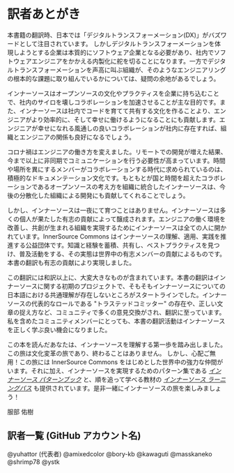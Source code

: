 # 訳者あとがき

本書籍の翻訳時、日本では「デジタルトランスフォーメーション(DX)」がバズワードとして注目されています。
しかしデジタルトランスフォーメーションを体現しようとする企業は本質的にソフトウェア企業となる必要があり、社内でソフトウェアエンジニアをかかえる内製化に舵を切ることになります。一方でデジタルトランスフォーメーションを声高に叫ぶ組織が、そのようなエンジニアリングの根本的な課題に取り組んでいるかについては、疑問の余地があるでしょう。

インナーソースはオープンソースの文化やプラクティスを企業に持ち込むことで、社内のサイロを壊しコラボレーションを加速させることが主な目的です。また、インナーソースは社内でコードを育てて共有する文化を作ることより、エンジニアがより効率的に、そして幸せに働けるようになることにも貢献します。エンジニアが幸せになれる風通しの良いコラボレーションが社内に存在すれば、組織とエンジニアの関係も良好になるでしょう。

コロナ禍はエンジニアの働き方を変えました。リモートでの開発が増えた結果、今まで以上に非同期でコミュニケーションを行う必要性が高まっています。時間や場所を異にするメンバーがコラボレーションする時代に求められているのは、積極的なドキュメンテーション文化です。もともとが国と時間を超えたコラボレーションであるオープンソースの考え方を組織に統合したインナーソースは、今後の分散化した組織による開発にも貢献してくれることでしょう。

しかし、インナーソースは一夜にて育つことはありません。インナーソースは多くの個人が果たした有志の貢献によって醸成されます。エンジニアの働く環境を改善し、共創が生まれる組織を実現するためにインナーソースは全ての人に開かれています。InnerSource Commons はインナーソースの理解、適用、実践を推進する公益団体です。知識と経験を蓄積、共有し、ベストプラクティスを見つけ、普及活動をする、その実態は世界中の有志メンバーの貢献によるものです。本書の翻訳も有志の貢献により実現しました。

この翻訳には和訳以上に、大変大きなものが含まれています。本書の翻訳はインナーソースに関する初期のプロジェクトで、そもそもインナーソースについての日本語における共通理解が存在しないところがスタートラインでした。インナーソースの代表的なロールである "トラステッドコミッター" の存在や、正しい文章の捉え方など、コミュニティで多くの意見交換がされ、翻訳に至っています。私を含めたコミュニティメンバーにとっても、本書の翻訳活動はインナーソースを正しく学ぶ良い機会になりました。

この本を読んだあなたは、インナーソースを理解する第一歩を踏み出しました。この旅は文化変革の旅であり、終わることはありません。
しかし、心配ご無用！この旅には InnerSource Commons をはじめとした世界中の強力な仲間がいます。それに加え、インナーソースを実現するためのパターン集である _[インナーソース パターンブック](https://patterns.innersourcecommons.org/v/jp/)_ と、順を追って学べる教材の _[インナーソース ラーニングパス](https://innersourcecommons.org/ja/learn/learning-path/)_ も提供されています。是非一緒にインナーソースの旅を楽しみましょう！

服部 佑樹

## 訳者一覧 (GitHub アカウント名)

@yuhattor (代表者)
@amixedcolor
@bory-kb
@kawaguti
@masskaneko
@shrimp78
@ystk